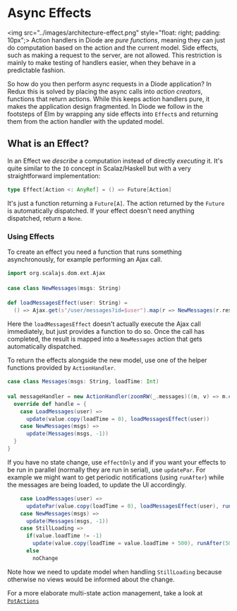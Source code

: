# Async Effects

<img src="../images/architecture-effect.png" style="float: right; padding: 10px";>
Action handlers in Diode are _pure functions_, meaning they can just do computation based on the action and the current model. Side effects, such as making a
request to the server, are not allowed. This restriction is mainly to make testing of handlers easier, when they behave in a predictable fashion.

So how do you then perform async requests in a Diode application? In Redux this is solved by placing the async calls into _action creators_, functions that 
return actions. While this keeps action handlers pure, it makes the application design fragmented. In Diode we follow in the footsteps of Elm by wrapping any
side effects into `Effect`s and returning them from the action handler with the updated model.

## What is an Effect?

In an Effect we _describe_ a computation instead of directly _executing_ it. It's quite similar to the `IO` concept in Scalaz/Haskell but with a very
straightforward implementation:

```scala
type Effect[Action <: AnyRef] = () => Future[Action]
```

It's just a function returning a `Future[A]`. The action returned by the `Future` is automatically dispatched. If your effect doesn't need anything dispatched,
return a `None`.

### Using Effects

To create an effect you need a function that runs something asynchronously, for example performing an Ajax call.
 
```scala
import org.scalajs.dom.ext.Ajax

case class NewMessages(msgs: String)

def loadMessagesEffect(user: String) = 
  () => Ajax.get(s"/user/messages?id=$user").map(r => NewMessages(r.responseText))
```

Here the `loadMessagesEffect` doesn't actually execute the Ajax call immediately, but just provides a function to do so. Once the call has completed, the result
is mapped into a `NewMessages` action that gets automatically dispatched.

To return the effects alongside the new model, use one of the helper functions provided by `ActionHandler`.

```scala
case class Messages(msgs: String, loadTime: Int)

val messageHandler = new ActionHandler(zoomRW(_.messages)((m, v) => m.copy(messages = v))) {
  override def handle = {
    case LoadMessages(user) =>
      update(value.copy(loadTime = 0), loadMessagesEffect(user))
    case NewMessages(msgs) =>
      update(Messages(msgs, -1))
  }
}
```

If you have no state change, use `effectOnly` and if you want your effects to be run in parallel (normally they are run in serial), use `updatePar`. For example
we might want to get periodic notifications (using `runAfter`) while the messages are being loaded, to update the UI accordingly.

```scala
    case LoadMessages(user) =>
      updatePar(value.copy(loadTime = 0), loadMessagesEffect(user), runAfter(500)(StillLoading))
    case NewMessages(msgs) =>
      update(Messages(msgs, -1))
    case StillLoading =>
      if(value.loadTime != -1)
        update(value.copy(loadTime = value.loadTime + 500), runAfter(500)(StillLoading)) 
      else
        noChange
```

Note how we need to update model when handling `StillLoading` because otherwise no views would be informed about the change.

For a more elaborate multi-state action management, take a look at [`PotActions`](../advanced/PotActions.md)